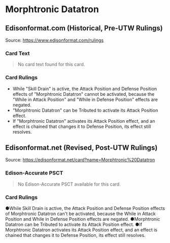 # Morphtronic Datatron

## Edisonformat.com (Historical, Pre-UTW Rulings)

Source: https://www.edisonformat.com/rulings

### Card Text

> No card text found for this card.

### Card Rulings

*   While "Skill Drain" is active, the Attack Position and Defense Position effects of "Morphtronic Datatron" cannot be activated, because the "While in Attack Position" and "While in Defense Position" effects are negated.
*   "Morphtronic Datatron" can be Tributed to activate its Attack Position effect.
*   If "Morphtronic Datatron" activates its Attack Position effect, and an effect is chained that changes it to Defense Position, its effect still resolves.

## Edisonformat.net (Revised, Post-UTW Rulings)

Source: https://edisonformat.net/card?name=Morphtronic%20Datatron

### Edison-Accurate PSCT

> No Edison-Accurate PSCT available for this card.

### Card Rulings

●While Skill Drain is active, the Attack Position and Defense Position effects of Morphtronic Datatron can't be activated, because the While in Attack Position and While in Defense Position effects are negated.
●Morphtronic Datatron can be Tributed to activate its Attack Position effect.
●If Morphtronic Datatron activates its Attack Position effect, and an effect is chained that changes it to Defense Position, its effect still resolves.
            